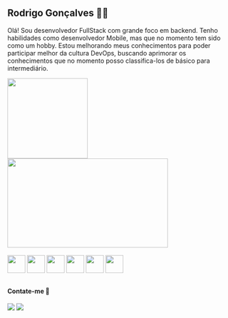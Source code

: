 ## Rodrigo Gonçalves 👨‍💻

Olá! Sou desenvolvedor FullStack com grande foco em backend. Tenho habilidades como desenvolvedor Mobile, mas que no momento tem sido como um hobby.
Estou melhorando meus conhecimentos para poder participar melhor da cultura DevOps, buscando aprimorar os conhecimentos que no momento posso classifica-los
de básico para intermediário.

<div>
  <img height="180em" src="https://github-readme-stats.vercel.app/api?username=RodrigoGoncalves-dev&theme=radical&show_icons=true&include_all_commits=true" />
  <img height="200px" width="360px" src="https://github-readme-stats.vercel.app/api/top-langs/?username=RodrigoGoncalves-dev&langs_count=5&theme=radical&hide_title=true" />
</div>
</br>
<div>
  <img height="40px" width="40px" src="https://cdn.jsdelivr.net/gh/devicons/devicon/icons/docker/docker-original-wordmark.svg" />
  <img height="40px" width="40px" src="https://cdn.jsdelivr.net/gh/devicons/devicon/icons/dart/dart-original.svg" />
  <img height="40px" width="40px" src="https://cdn.jsdelivr.net/gh/devicons/devicon/icons/flutter/flutter-original.svg" />
  <img height="40px" width="40px" src="https://cdn.jsdelivr.net/gh/devicons/devicon/icons/javascript/javascript-original.svg" />
  <img height="40px" width="40px" src="https://cdn.jsdelivr.net/gh/devicons/devicon/icons/swift/swift-original.svg" />
  <img height="40px" width="40px" src="https://cdn.jsdelivr.net/gh/devicons/devicon/icons/nodejs/nodejs-original.svg" />
</div>

##

#### Contate-me 📩

<div>
    <a href="https://www.linkedin.com/in/rodrigo-g-a42330142/" target="_blank"><img src="https://img.shields.io/badge/LinkedIn-0077B5?style=for-the-badge&logo=linkedin&logoColor=white" /></a>
  <a href="https://mail.google.com/mail/u/0/?#inbox?compose=CllgCJlHmTrfPDpkpmJflRQgDcTfcLCGFsVfBdpMJdzHsVTxxtMZLkgcFnrmgRbslGgszJzcbkL" target="_blank"><img src="https://img.shields.io/badge/Gmail-D14836?style=for-the-badge&logo=gmail&logoColor=white"/></a>
</div>
